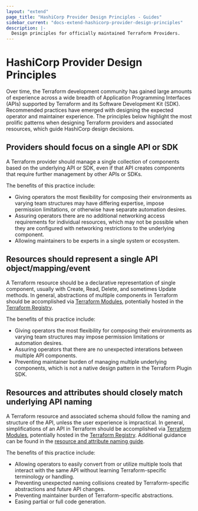 ```yaml
---
layout: "extend"
page_title: "HashiCorp Provider Design Principles - Guides"
sidebar_current: "docs-extend-hashicorp-provider-design-principles"
description: |-
  Design principles for officially maintained Terraform Providers.
---
```


# HashiCorp Provider Design Principles

Over time, the Terraform development community has gained large amounts of experience across a wide breadth of Application Programming Interfaces (APIs) supported by Terraform and its Software Development Kit (SDK). Recommended practices have emerged with designing the expected operator and maintainer experience. The principles below highlight the most prolific patterns when designing Terraform providers and associated resources, which guide HashiCorp design decisions.

## Providers should focus on a single API or SDK

A Terraform provider should manage a single collection of components based on the underlying API or SDK, even if that API creates components that require further management by other APIs or SDKs.

The benefits of this practice include:

- Giving operators the most flexibility for composing their environments as varying team structures may have differing expertise, impose permission limitations, or otherwise have separate automation desires.
- Assuring operators there are no additional networking access requirements for individual resources, which may not be possible when they are configured with networking restrictions to the underlying component.
- Allowing maintainers to be experts in a single system or ecosystem.

## Resources should represent a single API object/mapping/event

A Terraform resource should be a declarative representation of single component, usually with Create, Read, Delete, and sometimes Update methods. In general, abstractions of multiple components in Terraform should be accomplished via [Terraform Modules](/docs/modules/), potentially hosted in the [Terraform Registry](https://registry.terraform.io/).

The benefits of this practice include:

- Giving operators the most flexibility for composing their environments as varying team structures may impose permission limitations or automation desires.
- Assuring operators that there are no unexpected interations between multiple API components.
- Preventing maintainer burden of managing multiple underlying components, which is not a native design pattern in the Terraform Plugin SDK.

## Resources and attributes should closely match underlying API naming

A Terraform resource and associated schema should follow the naming and structure of the API, unless the user experience is impractical. In general, simplifications of an API in Terraform should be accomplished via [Terraform Modules](/docs/modules/), potentially hosted in the [Terraform Registry](https://registry.terraform.io/). Additional guidance can be found in the [resource and attribute naming guide](/docs/extend/best-practices/naming.html).

The benefits of this practice include:

- Allowing operators to easily convert from or utilize multiple tools that interact with the same API without learning Terraform-specific terminology or handling.
- Preventing unexpected naming collisions created by Terraform-specific abstractions and future API changes.
- Preventing maintainer burden of Terraform-specific abstractions.
- Easing partial or full code generation.
